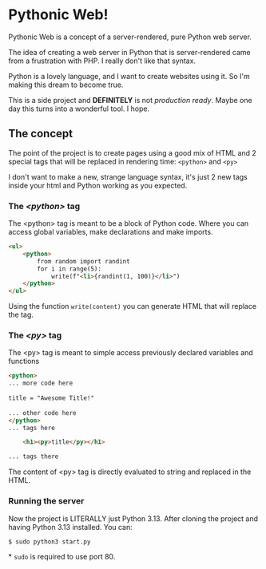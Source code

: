 # Pythonic Web!
Pythonic Web is a concept of a server-rendered, pure Python web server.

The idea of creating a web server in Python that is server-rendered came
from a frustration with PHP. I really don't like that syntax.

Python is a lovely language, and I want to create websites using it. 
So I'm making this dream to become true.

This is a side project and **DEFINITELY** is not _production ready_. 
Maybe one day this turns into a wonderful tool. I hope.

## The concept

The point of the project is to create pages using a good mix of HTML and 2 
special tags that will be replaced in rendering time: ```<python>``` and ```<py>```

I don't want to make a new, strange language syntax, it's just 2 new tags 
inside your html and Python working as you expected.

### The _\<python>_ tag

The \<python> tag is meant to be a block of Python code. Where you can access 
global variables, make declarations and make imports.
```html
<ul>
    <python>
        from random import randint
        for i in range(5):
            write(f"<li>{randint(1, 100)}</li>")
    </python>
</ul>
```

Using the function ```write(content)``` you can generate HTML that will 
replace the tag.

### The _\<py>_ tag

The \<py> tag is meant to simple access previously declared variables and 
functions
```html
<python>
... more code here
    
title = "Awesome Title!"  
    
... other code here
</python>
... tags here

    <h1><py>title</py></h1>

... tags there
```

The content of \<py> tag is directly evaluated to string and replaced in the HTML.

### Running the server

Now the project is LITERALLY just Python 3.13. After cloning the project 
and having Python 3.13 installed. You can:

```
$ sudo python3 start.py
```
\* ```sudo``` is required to use port 80.
